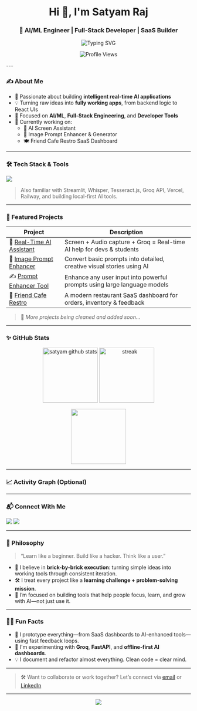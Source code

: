 <h1 align="center">Hi 👋, I'm Satyam Raj</h1>
<h3 align="center">🚀 AI/ML Engineer | Full-Stack Developer | SaaS Builder</h3>

<p align="center">
  <img src="https://readme-typing-svg.demolab.com?font=Fira+Code&size=22&pause=1000&color=4AEBC4&center=true&vCenter=true&multiline=true&width=600&height=60&lines=Building+AI-powered+Products+that+Work.;Crafting+SaaS+Apps+with+Purpose.;From+Code+to+Impact+-+Brick+by+Brick." alt="Typing SVG" />


</p>
<p align ="center">
    <img src= "https://komarev.com/ghpvc/?username=5at4am&color=brightgreen" alt ="Profile Views" />
</p>
---

### ✍️ About Me

- 🧠 Passionate about building **intelligent real-time AI applications**
- 💡 Turning raw ideas into **fully working apps**, from backend logic to React UIs
- 🎯 Focused on **AI/ML**, **Full-Stack Engineering**, and **Developer Tools**
- 🌱 Currently working on:
  - 📸 AI Screen Assistant
  - 🎨 Image Prompt Enhancer & Generator
  - 🍽️ Friend Cafe Restro SaaS Dashboard

---

### 🛠️ Tech Stack & Tools

<p align="left">
  <img src="https://skillicons.dev/icons?i=python,react,nodejs,fastapi,html,css,js,git,github,vscode,figma,mongodb,sqlite" />
</p>

> Also familiar with Streamlit, Whisper, Tesseract.js, Groq API, Vercel, Railway, and building local-first AI tools.

---

### 📌 Featured Projects

| Project | Description |
|--------|-------------|
| 🔮 [Real-Time AI Assistant](https://github.com/5at4am/ai_assistant) | Screen + Audio capture + Groq = Real-time AI help for devs & students |
| 🎨 [Image Prompt Enhancer](https://github.com/5at4am) | Convert basic prompts into detailed, creative visual stories using AI |
| ✍️ [Prompt Enhancer Tool](https://github.com/5at4am/Prompt-Forge) | Enhance any user input into powerful prompts using large language models |
| 🍜 [Friend Cafe Restro](https://github.com/5at4am) | A modern restaurant SaaS dashboard for orders, inventory & feedback |

> 📌 *More projects being cleaned and added soon...*

---

### ✨ GitHub Stats

<p align="center">
  <img src="https://github-readme-stats.vercel.app/api?username=5at4am&show_icons=true&theme=radical" alt="satyam github stats" height="150"/>
  <img src="https://github-readme-streak-stats.herokuapp.com?user=5at4am&theme=radical&date_format=M%20j%5B%2C%20Y%5D" alt="streak" height="150"/>
</p>

<p align="center">
  <img src="https://github-readme-stats.vercel.app/api/top-langs/?username=5at4am&layout=compact&theme=radical" height="150"/>
</p>

---

### 📈 Activity Graph (Optional)

<!-- You can add your WakaTime or other activity graph here -->
<!--
[![Satyam's wakatime stats](https://github-readme-stats.vercel.app/api/wakatime?username=satyamraj)](https://wakatime.com/@satyamraj)
-->

---

### 📬 Connect With Me

<p align="left">
  <a href="mailto:satraj6465@gmail.com"><img src="https://img.shields.io/badge/Email-satraj6465@gmail.com-D14836?style=for-the-badge&logo=gmail&logoColor=white"/></a>
  <a href="https://www.linkedin.com/in/satyam-raj-b8a21b2a4/"><img src="https://img.shields.io/badge/LinkedIn-Satyam_Raj-0077B5?style=for-the-badge&logo=linkedin&logoColor=white"/></a>
</p>

---

### 🧠 Philosophy

> “Learn like a beginner. Build like a hacker. Think like a user.”

- 📍 I believe in **brick-by-brick execution**: turning simple ideas into working tools through consistent iteration.
- 🛠️ I treat every project like a **learning challenge + problem-solving mission**.
- 🤖 I’m focused on building tools that help people focus, learn, and grow with AI—not just use it.

---

### 🤹‍♂️ Fun Facts

- 🧩 I prototype everything—from SaaS dashboards to AI-enhanced tools—using fast feedback loops.
- 🚀 I'm experimenting with **Groq**, **FastAPI**, and **offline-first AI dashboards**.
- 💡 I document and refactor almost everything. Clean code = clear mind.

---

> 🛠️ Want to collaborate or work together? Let’s connect via [email](mailto:satraj6465@gmail.com) or [LinkedIn](https://www.linkedin.com/in/satyam-raj-b8a21b2a4/)

---

<p align="center">
  <img src="https://capsule-render.vercel.app/api?type=waving&color=gradient&height=120&section=footer"/>
</p>

